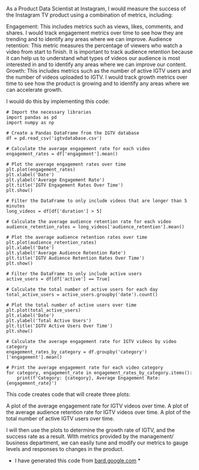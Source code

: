 As a Product Data Scientist at Instagram, I would measure the success of the Instagram TV product using a combination of metrics, including:

Engagement: This includes metrics such as views, likes, comments, and shares. I would track engagement metrics over time to see how they are trending and to identify any areas where we can improve.
Audience retention: This metric measures the percentage of viewers who watch a video from start to finish. It is important to track audience retention because it can help us to understand what types of videos our audience is most interested in and to identify any areas where we can improve our content.
Growth: This includes metrics such as the number of active IGTV users and the number of videos uploaded to IGTV. I would track growth metrics over time to see how the product is growing and to identify any areas where we can accelerate growth.

I would do this by implementing this code:
```
# Import the necessary libraries
import pandas as pd
import numpy as np

# Create a Pandas DataFrame from the IGTV database
df = pd.read_csv('igtvdatabase.csv')

# Calculate the average engagement rate for each video
engagement_rates = df['engagement'].mean()

# Plot the average engagement rates over time
plt.plot(engagement_rates)
plt.xlabel('Date')
plt.ylabel('Average Engagement Rate')
plt.title('IGTV Engagement Rates Over Time')
plt.show()

# Filter the DataFrame to only include videos that are longer than 5 minutes
long_videos = df[df['duration'] > 5]

# Calculate the average audience retention rate for each video
audience_retention_rates = long_videos['audience_retention'].mean()

# Plot the average audience retention rates over time
plt.plot(audience_retention_rates)
plt.xlabel('Date')
plt.ylabel('Average Audience Retention Rate')
plt.title('IGTV Audience Retention Rates Over Time')
plt.show()

# Filter the DataFrame to only include active users
active_users = df[df['active'] == True]

# Calculate the total number of active users for each day
total_active_users = active_users.groupby('date').count()

# Plot the total number of active users over time
plt.plot(total_active_users)
plt.xlabel('Date')
plt.ylabel('Total Active Users')
plt.title('IGTV Active Users Over Time')
plt.show()

# Calculate the average engagement rate for IGTV videos by video category
engagement_rates_by_category = df.groupby('category')['engagement'].mean()

# Print the average engagement rate for each video category
for category, engagement_rate in engagement_rates_by_category.items():
    print(f'Category: {category}, Average Engagement Rate: {engagement_rate}')
```

This code creates code that will create three plots:

A plot of the average engagement rate for IGTV videos over time.
A plot of the average audience retention rate for IGTV videos over time.
A plot of the total number of active IGTV users over time.

I will then use the plots to determine the growth rate of IGTV, and the success rate as a result. WIth metrics provided by the management/ business department, we can easily tune and modify our metrics to gauge levels and responses to changes in the product.

* I have generated this code from [bard.google.com](bard.google.com) *
